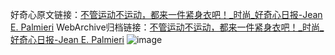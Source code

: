 好奇心原文链接：[不管运动不运动，都来一件紧身衣吧！_时尚_好奇心日报-Jean E. Palmieri](https://www.qdaily.com/articles/5296.html)
WebArchive归档链接：[不管运动不运动，都来一件紧身衣吧！_时尚_好奇心日报-Jean E. Palmieri](http://web.archive.org/web/20190623164442/https://www.qdaily.com/articles/5296.html)
![image](http://ww3.sinaimg.cn/large/007d5XDply1g3wh2ghjbij30u058ib29)